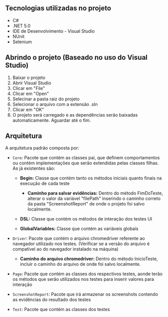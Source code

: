 ## Tecnologias utilizadas no projeto

- C#
- .NET 5.0
- IDE de Desenvolvimento - Visual Studio
- NUnit
- Selenium 

## Abrindo o projeto (Baseado no uso do Visual Studio)

1. Baixar o projeto
2. Abrir Visual Studio 
3. Clicar em "File"
4. Clicar em "Open"
5. Selecinar a pasta raiz do projeto
6. Selecionar o arquivo com a extensão .sln
7. Clicar em "OK"
8. O projeto será carregado e as dependências serão baixadas automaticamente. Aguardar até o fim.

## Arquitetura

A arquitetura padrão composta por:

- `Core`: Pacote que contém as classes pai, que definem comportamentos ou contém implementações que serão extendidas pelas classes filhas. As já existentes são:
  - **Begin:** Classe que contém tanto os métodos iniciais quanto finais na execução de cada teste
    - **Caminho para salvar evidências:** Dentro do método FimDoTeste, alterar o valor da variável "filePath" inserindo o caminho correto da pasta "ScreenshotReport" de onde o projeto foi salvo localmente.
    
  - **DSL:** Classe que contém os métodos de interação dos testes UI
  
  - **GlobalVariables:** Classe que contém as variáveis globais
  
- `Driver`: Pacote que contém o arquivo chromedriver referente ao navegador utilizado nos testes. (Verificar se a versão do arquivo é compatível ao do navegador instalado na máquina)
    - **Caminho do arquivo chromedriver:** Dentro do método InicioTeste, incluir o caminho do arquivo de onde foi salvo localmente.

- `Page`: Pacote que contém as classes dos respectivos testes, aonde terão os métodos que serão utilizados nos testes para inserir valores para interação 

- `ScreenshotReport`: Pacote que irá armazenar os screenshots contendo as evidências do resultado dos testes

- `Test`: Pacote que contém as classes dos testes
